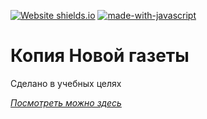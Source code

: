 [![Website shields.io](https://img.shields.io/website-up-down-green-red/http/shields.io.svg)](http://shields.io/)
[![made-with-javascript](https://img.shields.io/badge/Made%20with-JavaScript-1f425f.svg)](https://www.javascript.com)


# Копия Новой газеты

Сделано в учебных целях

*[Посмотреть можно здесь](https://recharttest.herokuapp.com/)*

